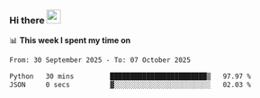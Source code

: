 ### Hi there <a href="https://www.gautamkrishnar.com/"><img src="https://media.giphy.com/media/hvRJCLFzcasrR4ia7z/giphy.gif" width="25px"></a>

📊 **This week I spent my time on**

<!--START_SECTION:waka-->

```txt
From: 30 September 2025 - To: 07 October 2025

Python   30 mins         ████████████████████████▒   97.97 %
JSON     0 secs          ▓░░░░░░░░░░░░░░░░░░░░░░░░   02.03 %
```

<!--END_SECTION:waka-->
